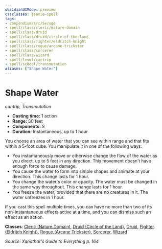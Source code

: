 ```yaml
---
obsidianUIMode: preview
cssclasses: json5e-spell
tags:
- compendium/src/5e/xge
- spell/class/cleric/nature-domain
- spell/class/druid
- spell/class/druid/circle-of-the-land
- spell/class/fighter/eldritch-knight
- spell/class/rogue/arcane-trickster
- spell/class/sorcerer
- spell/class/wizard
- spell/level/cantrip
- spell/school/transmutation
aliases: ["Shape Water"]
---
```

# Shape Water
*cantrip, Transmutation*  

- **Casting time:** 1 action
- **Range:** 30 feet
- **Components:** S
- **Duration:** Instantaneous,  up to 1 hour

You choose an area of water that you can see within range and that fits within a 5-foot cube. You manipulate it in one of the following ways:

- You instantaneously move or otherwise change the flow of the water as you direct, up to 5 feet in any direction. This movement doesn't have enough force to cause damage.  
- You cause the water to form into simple shapes and animate at your direction. This change lasts for 1 hour.  
- You change the water's color or opacity. The water must be changed in the same way throughout. This change lasts for 1 hour.  
- You freeze the water, provided that there are no creatures in it. The water unfreezes in 1 hour.  

If you cast this spell multiple times, you can have no more than two of its non-instantaneous effects active at a time, and you can dismiss such an effect as an action.

**Classes**: [Cleric (Nature Domain)](/compendium/classes/cleric-nature-domain.md), [Druid (Circle of the Land)](/compendium/classes/druid-circle-of-the-land.md), [Druid](/compendium/classes/druid.md), [Fighter (Eldritch Knight)](/compendium/classes/fighter-eldritch-knight.md), [Rogue (Arcane Trickster)](/compendium/classes/rogue-arcane-trickster.md), [Sorcerer](/compendium/classes/sorcerer.md), [Wizard](/compendium/classes/wizard.md)

*Source: Xanathar's Guide to Everything p. 164*